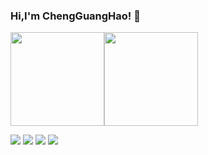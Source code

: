 ### Hi,I'm ChengGuangHao! 👋
<!-- ![TopLanguages](https://github-readme-stats.vercel.app/api/top-langs/?username=ReturnTmp&hide_title=true&hide_border=true&layout=compact&langs_count=6&text_color=000&icon_color=fff&bg_color=0,52fa5a,4dfcff,c64dff&theme=graywhite) 
 -->
<!-- ![Stats](https://github-readme-stats.vercel.app/api?username=ReturnTmp&hide_title=true&hide_border=true&show_icons=trueline_height=21&text_color=000&icon_color=000&bg_color=0,ea6161,ffc64d,fffc4d,52fa5a&theme=graywhite) -->



<div style="display:flex; flex-direction:row;">
    <a href="https://github.com/anuraghazra/github-readme-stats">
        <img align="center" style="height: 150px" src="https://github-readme-stats.vercel.app/api/top-langs/?username=ReturnTmp&layout=compact" />
    </a>
    <a href="https://github.com/anuraghazra/github-readme-stats">
        <img align="center" style="height: 150px" src="https://github-readme-stats.vercel.app/api?username=ReturnTmp&show_icons=false&theme=vue" />
    </a>
</div>



[![](https://img.shields.io/badge/CSDN-@stone-orange.svg)](https://blog.csdn.net/m0_63748493)
[![](https://img.shields.io/badge/Gitee-@ReturnTmp-red.svg)](https://gitee.com/cheng-guanghao)
[![](https://img.shields.io/badge/Github-@ReturnTmp-gray.svg)](https://github.com/ReturnTmp)
[![](https://img.shields.io/badge/Bilibili-%40stone-%2325aeda)](https://space.bilibili.com/313482002)
